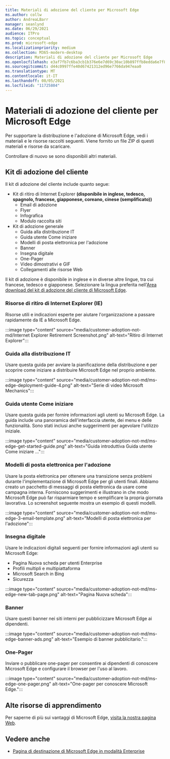 ```yaml
---
title: Materiali di adozione del cliente per Microsoft Edge
ms.author: collw
author: AndreaLBarr
manager: seanlynd
ms.date: 06/29/2021
audience: ITPro
ms.topic: conceptual
ms.prod: microsoft-edge
ms.localizationpriority: medium
ms.collection: M365-modern-desktop
description: Materiali di adozione del cliente per Microsoft Edge
ms.openlocfilehash: e3af7fb7c6ba3cb1b376e6e7d69c30ac10b897ffb8edda6e7f8ce90fa08519e6
ms.sourcegitcommit: d44c0997ffe40d67421312ed96e7766da947eaa0
ms.translationtype: MT
ms.contentlocale: it-IT
ms.lasthandoff: 08/05/2021
ms.locfileid: "11725804"
---
```

# <a name="customer-adoption-materials-for-microsoft-edge"></a>Materiali di adozione del cliente per Microsoft Edge

Per supportare la distribuzione e l'adozione di Microsoft Edge, vedi i materiali e le risorse raccolti seguenti. Viene fornito un file ZIP di questi materiali e risorse da scaricare.

Controllare di nuovo se sono disponibili altri materiali.

## <a name="customer-adoption-kit"></a>Kit di adozione del cliente

Il kit di adozione del cliente include quanto segue:
- Kit di ritiro di Internet Explorer **(disponibile in inglese, tedesco, spagnolo, francese, giapponese, coreano, cinese (semplificato))**
    - Email di adozione
    - Flyer
    - Infografica
    - Modulo raccolta siti
- Kit di adozione generale
    - Guida alla distribuzione IT
    - Guida utente Come iniziare
    - Modelli di posta elettronica per l'adozione
    - Banner
    - Insegna digitale
    - One-Pager
    - Video dimostrativi e GIF
    - Collegamenti alle risorse Web

Il kit di adozione è disponibile in inglese e in diverse altre lingue, tra cui francese, tedesco e giapponese. Selezionare la lingua preferita nell'[Area download del kit di adozione del cliente di Microsoft Edge](https://www.microsoft.com/download/details.aspx?id=102119).

### <a name="internet-explorer-ie-retirement-resources"></a>Risorse di ritiro di Internet Explorer (IE)

Risorse utili e indicazioni esperte per aiutare l'organizzazione a passare rapidamente da IE a Microsoft Edge.

:::image type="content" source="media/customer-adoption-not-md/Internet Explorer Retirement Screenshot.png" alt-text="Ritiro di Internet Explorer":::

### <a name="it-deployment-guide"></a>Guida alla distribuzione IT

Usare questa guida per avviare la pianificazione della distribuzione e per scoprire come iniziare a distribuire Microsoft Edge nel proprio ambiente.

:::image type="content" source="media/customer-adoption-not-md/ms-edge-deployment-guide-4.png" alt-text="Serie di video Microsoft Mechanics":::

### <a name="how-to-get-started-user-guide"></a>Guida utente Come iniziare

Usare questa guida per fornire informazioni agli utenti su Microsoft Edge. La guida include una panoramica dell'interfaccia utente, dei menu e delle funzionalità. Sono stati inclusi anche suggerimenti per agevolare l'utilizzo iniziale.

:::image type="content" source="media/customer-adoption-not-md/ms-edge-get-started-guide.png" alt-text="Guida introduttiva Guida utente Come iniziare ...":::

### <a name="adoption-email-templates"></a>Modelli di posta elettronica per l'adozione

Usare la posta elettronica per ottenere una transizione senza problemi durante l'implementazione di Microsoft Edge per gli utenti finali. Abbiamo creato un pacchetto di messaggi di posta elettronica da usare come campagna interna. Forniscono suggerimenti e illustrano in che modo Microsoft Edge può far risparmiare tempo e semplificare la propria giornata lavorativa. Lo screenshot seguente mostra un esempio di questi modelli.

:::image type="content" source="media/customer-adoption-not-md/ms-edge-3-email-template.png" alt-text="Modelli di posta elettronica per l'adozione":::

### <a name="digital-signage"></a>Insegna digitale

Usare le indicazioni digitali seguenti per fornire informazioni agli utenti su Microsoft Edge:

- Pagina Nuova scheda per utenti Enterprise
- Profili multipli e multipiattaforma
- Microsoft Search in Bing
- Sicurezza

:::image type="content" source="media/customer-adoption-not-md/ms-edge-new-tab-page.png" alt-text="Pagina Nuova scheda":::

### <a name="banners"></a>Banner

Usare questi banner nei siti interni per pubblicizzare Microsoft Edge ai dipendenti.

:::image type="content" source="media/customer-adoption-not-md/ms-edge-banner-ads.png" alt-text="Esempio di banner pubblicitario.":::

### <a name="one-pagers"></a>One-Pager

Inviare o pubblicare one-pager per consentire ai dipendenti di conoscere Microsoft Edge e configurare il browser per l'uso al lavoro.

:::image type="content" source="media/customer-adoption-not-md/ms-edge-one-pager.png" alt-text="One-pager per conoscere Microsoft Edge.":::

## <a name="other-learning-resources"></a>Alte risorse di apprendimento

Per saperne di più sui vantaggi di Microsoft Edge, [visita la nostra pagina Web](https://www.microsoft.com/edge/business).

## <a name="see-also"></a>Vedere anche

- [Pagina di destinazione di Microsoft Edge in modalità Enterprise](https://aka.ms/EdgeEnterprise)
